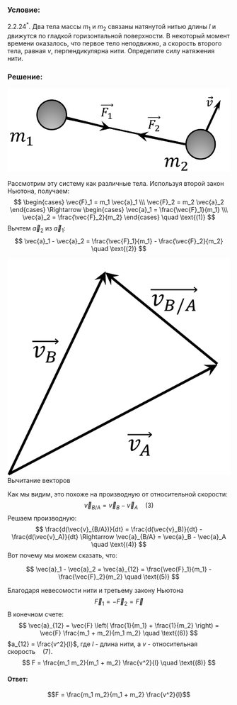 ###  Условие: 

$2.2.24^*.$ Два тела массы $m_1$ и $m_2$ связаны натянутой нитью длины $l$ и движутся по гладкой горизонтальной поверхности. В некоторый момент времени оказалось, что первое тело неподвижно, а скорость второго тела, равная $v$, перпендикулярна нити. Определите силу натяжения нити. 

###  Решение: 

![ Силы действующие на систему |863x324, 42%](../../img/2.2.24/draw1.png)

Рассмотрим эту систему как различные тела. Используя второй закон Ньютона, получаем: $$ \begin{cases} \vec{F}_1 = m_1 \vec{a}_1 \\\ \vec{F}_2 = m_2 \vec{a}_2 \end{cases} \Rightarrow \begin{cases} \vec{a}_1 = \frac{\vec{F}_1}{m_1} \\\ \vec{a}_2 = \frac{\vec{F}_2}{m_2} \end{cases} \quad \text{(1)} $$ Вычтем $\vec{a}_2$ из $\vec{a}_1$: $$ \vec{a}_1 - \vec{a}_2 = \frac{\vec{F}_1}{m_1} - \frac{\vec{F}_2}{m_2} \quad \text{(2)} $$ 

![ Вычитание векторов |620x602, 31%](../../img/2.2.24/draw2.png)  Вычитание векторов 

Как мы видим, это похоже на производную от относительной скорости: $$ \vec{v}_{B/A} = \vec{v}_B - \vec{v}_A \quad \text{(3)} $$ Решаем производную: $$ \frac{d(\vec{v}_{B/A})}{dt} = \frac{d(\vec{v}_B)}{dt} - \frac{d(\vec{v}_A)}{dt} \Rightarrow \vec{a}_{B/A} = \vec{a}_B - \vec{a}_A \quad \text{(4)} $$ Вот почему мы можем сказать, что: 

$$ \vec{a}_1 - \vec{a}_2 = \vec{a}_{12} = \frac{\vec{F}_1}{m_1} - \frac{\vec{F}_2}{m_2} \quad \text{(5)} $$ 

Благодаря невесомости нити и третьему закону Ньютона $$\vec{F}_1 = -\vec{F}_2 = \vec{F}$$ В конечном счете: $$ \vec{a}_{12} = \vec{F} \left( \frac{1}{m_1} + \frac{1}{m_2} \right) = \vec{F} \frac{m_1 + m_2}{m_1 m_2} \quad \text{(6)} $$ $a_{12} = \frac{v^2}{l}$, где $l$ - длина нити, а $v$ - относительная скорость$\quad (7)$. $$ F = \frac{m_1 m_2}{m_1 + m_2} \frac{v^2}{l} \quad \text{(8)} $$ 

####  Ответ: 

$$F = \frac{m_1 m_2}{m_1 + m_2} \frac{v^2}{l}$$

  

